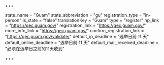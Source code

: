 +++

state_name = "Guam"
state_abbreviation = "gu"
registration_type = "in-person"
is_state = "false"
translationKey = "Guam"
type = "register"
hp_link = "https://gec.guam.gov/"
registration_link = "https://gec.guam.gov/"
more_info_link = "https://gec.guam.gov/"
confirm_registration_link = "https://gec.guam.gov/validate/"
default_ip_deadline = "选举日前 11 天"
default_online_deadline = "选举日前 11 天"
default_mail_received_deadline = "必须在选举日之前的11天收到"

+++